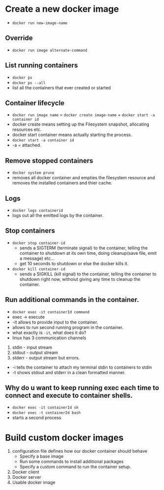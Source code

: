 # Create a new docker image

- `docker run new-image-name`

## Override

- `docker run image alternate-command`

## List running containers

- `docker ps`
- `docker ps --all`
- list all the containers that ever created or started

## Container lifecycle

- `docker run image name` = `docker create image-name` + `docker start -a container id`
- docker create means setting up the Filesystem snapshot, allocating resources etc.
- docker start container means actually starting the process.
- `docker start -a container id`
- -a = attached.

## Remove stopped containers

- `docker system prune`
- removes all docker container and empties the filesystem resource and removes the installed containers and thier cache.

## Logs

- `docker logs containerid`
- logs out all the emitted logs by the container.

## Stop containers

- `docker stop container-id`
  - sends a SIGTERM (terminate signal) to the container, telling the container to shutdown at its own time, doing cleanup(save file, emit a message) etc...
  - get 10 seconds to shutdown or else the docker kills it.
- `docker kill container-id`
  - sends a SIGKILL (kill signal) to the container, telling the container to shutdown right now, withoiut giving any time to cleanup the container.

## Run additional commands in the container.

- `docker exec -it containerId command`
- exec -> execute
- -it allows to provide input to the container.
- allows to run second running program in the container.
- what exactly is `-it`, what does it do?
- linux has 3 communication channels

1. stdin - input stream
2. stdout - output stream
3. stderr - output stream but errors.

- -i tells the container to attach my terminal stdin to containers to stdin
- -t shows stdout and stderr in a clean formatted manner.

## Why do u want to keep running exec each time to connect and execute to container shells.

- `docker exec -it containerId sh`
- `docker exec -t containerId bash`
- starts a second process

# Build custom docker images

1. configuration file defines how our docker container should behave
   - Specify a base image
   - Run some commands to install additional packages
   - Specify a custom command to run the container setup.
2. Docker client
3. Docker server
4. Usable docker image
